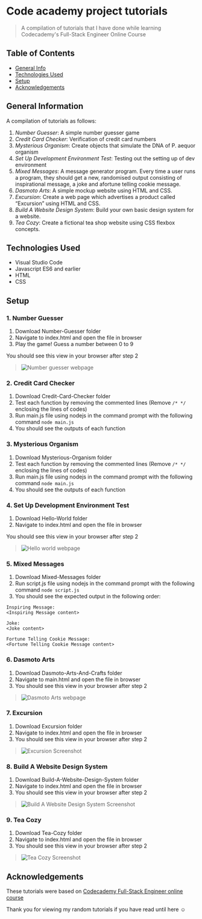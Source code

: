 # Code academy project tutorials

> A compilation of tutorials that I have done while learning Codecademy's Full-Stack Engineer Online Course

## Table of Contents

- [General Info](#general-information)
- [Technologies Used](#technologies-used)
- [Setup](#setup)
- [Acknowledgements](#acknowledgements)

## General Information

A compilation of tutorials as follows:

1. _Number Guesser_: A simple number guesser game
2. _Credit Card Checker_: Verification of credit card numbers
3. _Mysterious Organism_: Create objects that simulate the DNA of P. aequor organism
4. _Set Up Development Environment Test_: Testing out the setting up of dev environment
5. _Mixed Messages_: A message generator program. Every time a user runs a program, they should get a new, randomised output consisting of inspirational message, a joke and  afortune telling cookie message.
6. _Dasmoto Arts_: A simple mockup website using HTML and CSS.
7. _Excursion_: Create a web page which advertises a product called “Excursion” using HTML and CSS.
8. _Build A Website Design System_: Build your own basic design system for a website.
9. _Tea Cozy_: Create a fictional tea shop website using CSS flexbox concepts.

## Technologies Used

- Visual Studio Code
- Javascript ES6 and earlier
- HTML
- CSS

## Setup

### 1. Number Guesser

1. Download Number-Guesser folder
2. Navigate to index.html and open the file in browser
3. Play the game! Guess a number between 0 to 9

You should see this view in your browser after step 2
> ![Number guesser webpage](./Screenshots/Number-Guesser-Screenshot.PNG)

### 2. Credit Card Checker

1. Download Credit-Card-Checker folder
2. Test each function by removing the commented lines (Remove `/* */` enclosing the lines of codes)
3. Run main.js file using nodejs in the command prompt with the following command `node main.js`
4. You should see the outputs of each function

### 3. Mysterious Organism

1. Download Mysterious-Organism folder
2. Test each function by removing the commented lines (Remove `/* */` enclosing the lines of codes)
3. Run main.js file using nodejs in the command prompt with the following command `node main.js`
4. You should see the outputs of each function

### 4. Set Up Development Environment Test

1. Download Hello-World folder
2. Navigate to index.html and open the file in browser

You should see this view in your browser after step 2
> ![Hello world webpage](./Screenshots/Hello-World-Screenshot.PNG)

### 5. Mixed Messages

1. Download Mixed-Messages folder
2. Run script.js file using nodejs in the command prompt with the following command `node script.js`
3. You should see the expected output in the following order:

```
Inspiring Message:
<Inspiring Message content>

Joke:
<Joke content>

Fortune Telling Cookie Message:
<Fortune Telling Cookie Message content>
```

### 6. Dasmoto Arts

1. Download Dasmoto-Arts-And-Crafts folder
2. Navigate to main.html and open the file in browser
3. You should see this view in your browser after step 2

> ![Dasmoto Arts webpage](./Screenshots/Dasmoto-Screenshot.png)

### 7. Excursion

1. Download Excursion folder
2. Navigate to index.html and open the file in browser
3. You should see this view in your browser after step 2

> ![Excursion Screenshot](./Screenshots/Excursion-Screenshot.png)

### 8. Build A Website Design System

1. Download Build-A-Website-Design-System folder
2. Navigate to index.html and open the file in browser
3. You should see this view in your browser after step 2

> ![Build A Website Design System Screenshot](./Screenshots/Build-A-Website-Design-System-Screenshot.png)

### 9. Tea Cozy

1. Download Tea-Cozy folder
2. Navigate to index.html and open the file in browser
3. You should see this view in your browser after step 2

> ![Tea Cozy Screenshot](./Screenshots/Tea-Cozy-Screenshot.png)

## Acknowledgements

These tutorials were based on [Codecademy Full-Stack Engineer online course](https://www.codecademy.com/learn/paths/full-stack-engineer-career-path)

Thank you for viewing my random tutorials if you have read until here :relaxed:
